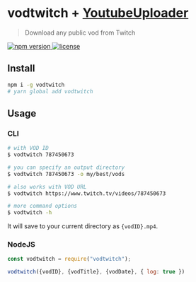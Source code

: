 # vodtwitch + <a href="https://github.com/golangf/youtubeuploader">YoutubeUploader</a>

> Download any public vod from Twitch

<a href="https://npmjs.org/package/vodtwitch">
  <img src="https://img.shields.io/npm/v/vodtwitch.svg"
       alt="npm version">
</a>
<a href="https://github.com/matschik/vodtwitch/blob/master/LICENSE">
  <img src="https://img.shields.io/npm/l/vodtwitch.svg"
       alt="license">
</a>
<br/>

## Install

```bash
npm i -g vodtwitch
# yarn global add vodtwitch
```

## Usage

### CLI

```sh
# with VOD ID
$ vodtwitch 787450673

# you can specify an output directory
$ vodtwitch 787450673 -o my/best/vods

# also works with VOD URL
$ vodtwitch https://www.twitch.tv/videos/787450673

# more command options
$ vodtwitch -h
```

It will save to your current directory as `{vodID}.mp4`.

### NodeJS

```js
const vodtwitch = require("vodtwitch");

vodtwitch({vodID}, {vodTitle}, {vodDate}, { log: true })

```
